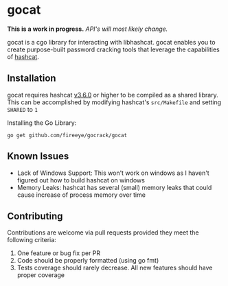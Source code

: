 # gocat

**This is a work in progress.** *API's will most likely change.*

gocat is a cgo library for interacting with libhashcat. gocat enables you to create purpose-built password cracking tools that leverage the capabilities of [hashcat](https://hashcat.net/hashcat/).

## Installation

gocat requires hashcat [v3.6.0](https://github.com/hashcat/hashcat/releases) or higher to be compiled as a shared library. This can be accomplished by modifying hashcat's `src/Makefile` and setting `SHARED` to `1`

Installing the Go Library:

    go get github.com/fireeye/gocrack/gocat

## Known Issues

* Lack of Windows Support: This won't work on windows as I haven't figured out how to build hashcat on windows
* Memory Leaks: hashcat has several (small) memory leaks that could cause increase of process memory over time

## Contributing

Contributions are welcome via pull requests provided they meet the following criteria:

1. One feature or bug fix per PR
1. Code should be properly formatted (using go fmt)
1. Tests coverage should rarely decrease. All new features should have proper coverage

